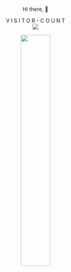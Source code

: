 <p align="center">Hi there, 👋 </p>

<p align="center"> 
  V I S I T O R - C O U N T<br>
  <img src="https://profile-counter.glitch.me/tprvx/count.svg"/>
</p>

<p align="center">
  <img src="https://github-readme-stats.vercel.app/api/top-langs/?username=tprvx&layout=compact"width="40%"/> 
</p>
